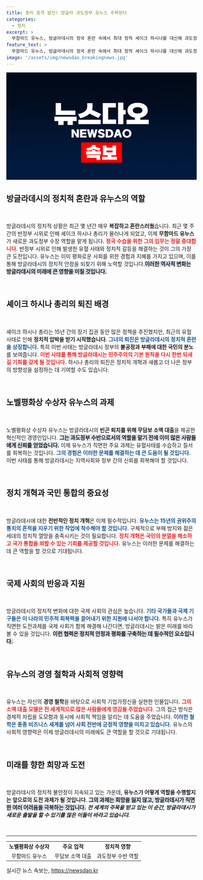 ```yaml
---
title: 총리 충격 발언! 방글라 과도정부 유누스 주목받다
categories:
  - 정치
excerpt: >
  무함마드 유누스, 방글라데시의 정국 혼란 속에서 최대 정적 셰이크 하시나를 대신해 과도정부 수장으로 임명됐다. 유혈 사태 수습과 총선 관리라는 막중한 임무를 맡게 된 유누스, 그의 정치적 복귀가 주목받고 있다!
feature_text: >
  무함마드 유누스, 방글라데시의 정국 혼란 속에서 최대 정적 셰이크 하시나를 대신해 과도정부 수장으로 임명됐다. 유혈 사태 수습과 총선 관리라는 막중한 임무를 맡게 된 유누스, 그의 정치적 복귀가 주목받고 있다!
image: '/assets/img/newsdao_breakingnews.jpg'
---
```


<p><img src="/assets/img/newsdao_breakingnews.jpg" alt="flaretime 속보" /></p>

<h2 data-ke-size="size26">방글라데시의 정치적 혼란과 유누스의 역할</h2>

<p data-ke-size="size16">&nbsp;</p>

<p>방글라데시의 정치적 상황은 최근 몇 년간 매우 <strong>복잡하고 혼란스러웠</strong>습니다. 최근 몇 주 간의 반정부 시위로 인해 셰이크 하시나 총리가 물러나게 되었고, 이제 <strong>무함마드 유누스</strong>가 새로운 과도정부 수장 역할을 맡게 됩니다. <b><span style="color: #ee2323;">정국 수습을 위한 그의 임무는 정말 중대합니다.</span></b> 반정부 시위로 인해 발생한 유혈 사태와 정치적 갈등을 해결하는 것이 그의 가장 큰 도전입니다. 유누스는 이미 평화로운 사회를 위한 경험과 지혜를 가지고 있으며, 이를 통해 방글라데시의 정치적 안정을 되찾기 위해 노력할 것입니다.<b><span style="background-color: #21538527;">이러한 역사적 변화는 방글라데시의 미래에 큰 영향을 미칠 것입니다.</span></b></p>

<p data-ke-size="size16">&nbsp;</p>

<h2 data-ke-size="size26">셰이크 하시나 총리의 퇴진 배경</h2>

<p data-ke-size="size16">&nbsp;</p>

<p>셰이크 하시나 총리는 15년 간의 장기 집권 동안 많은 정책을 추진했지만, 최근의 유혈 사태로 인해 <strong>정치적 압박을 받기 시작했습니다</strong>. <b><span style="color: #1a5490;">그녀의 퇴진은 방글라데시의 정치적 혼란을 상징합니다.</span></b> 특히 이번 사태는 방글라데시 정부의 <strong>불공정과 부패에 대한 국민의 분노</strong>를 보여줍니다. <b><span style="color: #ee2323;">이번 사태를 통해 방글라데시는 민주주의의 기본 원칙을 다시 한번 되새길 기회를 갖게 될 것입니다.</span></b> 하시나 총리의 퇴진은 정치적 개혁과 새롭고 더 나은 정부의 방향성을 설정하는 데 기여할 수도 있습니다.</p>

<p data-ke-size="size16">&nbsp;</p>

<h2 data-ke-size="size26">노벨평화상 수상자 유누스의 과제</h2>

<p data-ke-size="size16">&nbsp;</p>

<p>노벨평화상 수상자 유누스는 방글라데시의 <strong>빈곤 퇴치를 위해 무담보 소액 대출</strong>을 제공한 혁신적인 경영인입니다. <b><span style="background-color: #21538527;">그는 과도정부 수반으로서의 역할을 맡기 전에 이미 많은 사람들에게 신뢰를 얻었습니다.</span></b> 이제 유누스가 직면한 주요 과제는 유혈사태를 수습하고 질서를 회복하는 것입니다. <b><span style="color: #1a5490;">그의 경험은 이러한 문제를 해결하는 데 큰 도움이 될 것입니다.</span></b> 이번 사태를 통해 방글라데시는 지역사회와 정부 간의 신뢰를 회복해야 할 것입니다.</p>

<p data-ke-size="size16">&nbsp;</p>

<h2 data-ke-size="size26">정치 개혁과 국민 통합의 중요성</h2>

<p data-ke-size="size16">&nbsp;</p>

<p>방글라데시에 대한 <strong>전반적인 정치 개혁</strong>은 이제 필수적입니다. <b><span style="color: #1a5490;">유누스는 15년의 권위주의 통치의 흔적을 지우기 위한 작업에 착수해야 할 것입니다.</span></b> 구체적으로 부패 방지와 젊은 세대의 정치적 열망을 충족시키는 것이 필요합니다. <b><span style="color: #ee2323;">정치 개혁은 국민의 분열을 해소하고 국가 통합을 꾀할 수 있는 기회를 제공할 것입니다.</span></b> 유누스는 이러한 문제를 해결하는 데 큰 역할을 할 것으로 기대됩니다.</p>

<p data-ke-size="size16">&nbsp;</p>

<h2 data-ke-size="size26">국제 사회의 반응과 지원</h2>

<p data-ke-size="size16">&nbsp;</p>

<p>방글라데시의 정치적 변화에 대한 국제 사회의 관심은 높습니다. <b><span style="color: #1a5490;">기타 국가들과 국제 기구들은 이 나라의 민주적 회복력을 끌어내기 위한 지원에 나서야 합니다.</span></b> 특히 유누스가 직면한 도전과제를 국제 사회가 함께 해결해 나간다면, 방글라데시는 밝은 미래를 바라볼 수 있을 것입니다. <b><span style="background-color: #21538527;">이런 협력은 정치적 안정과 평화를 구축하는 데 필수적인 요소입니다.</span></b></p>

<p data-ke-size="size16">&nbsp;</p>

<h2 data-ke-size="size26">유누스의 경영 철학과 사회적 영향력</h2>

<p data-ke-size="size16">&nbsp;</p>

<p>유누스는 자신의 <strong>경영 철학</strong>을 바탕으로 사회적 기업가정신을 실현한 인물입니다. <b><span style="color: #ee2323;">그의 소액 대출 모델은 전 세계적으로 많은 사람들에게 영감을 주었습니다.</span></b> 그의 접근 방식은 경제적 자립을 도모함과 동시에 사회적 책임을 알리는 데 도움을 주었습니다. <b><span style="color: #1a5490;">이러한 철학은 종종 비즈니스 세계를 넘어 사회 전반에 긍정적 영향을 미치고 있습니다.</span></b> 유누스의 사회적 영향력은 이제 방글라데시의 미래에도 큰 역할을 할 것으로 기대됩니다.</p>

<p data-ke-size="size16">&nbsp;</p>

<h2 data-ke-size="size26">미래를 향한 희망과 도전</h2>

<p data-ke-size="size16">&nbsp;</p>

<p>방글라데시의 정치적 불안정이 지속되고 있는 가운데, <strong>유누스가 어떻게 역할을 수행할지는 앞으로의 도전 과제가 될 것입니다</strong>. <b><span style="background-color: #21538527;">그의 과제는 희망을 잃지 않고, 방글라데시가 직면한 여러 어려움을 극복하는 것입니다.</span></b> <strong><em>전 세계의 주목을 받고 있는 이 순간, 방글라데시가 새로운 출발을 할 수 있기를 많은 이들이 바라고 있습니다.</em></strong> </p>

<p data-ke-size="size16">&nbsp;</p>

<hr>

<table style="width: 100%;">
    <tr>
        <td style="text-align: center; height: 17px;"><b>노벨평화상 수상자</b></td>
        <td style="text-align: center; height: 17px;"><b>주요 업적</b></td>
        <td style="text-align: center; height: 17px;"><b>정치적 영향</b></td>
    </tr>
    <tr>
        <td style="text-align: center; height: 17px;">무함마드 유누스</td>
        <td style="text-align: center; height: 17px;">무담보 소액 대출</td>
        <td style="text-align: center; height: 17px;">과도정부 수반 역할</td>
    </tr>
</table>
실시간 뉴스 속보는, <a href="https://newsdao.kr" rel="dofollow">https://newsdao.kr</a>


